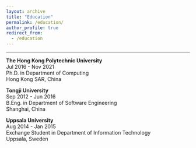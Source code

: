 ```yaml
---
layout: archive
title: "Education"
permalink: /education/
author_profile: true
redirect_from:
  - /education
---
```

<hr>

**The Hong Kong Polytechnic University**<br>
Jul 2016 - Nov 2021 <br>
Ph.D. in Department of Computing<br>
Hong Kong SAR, China 

**Tongji University**<br> 
Sep 2012 - Jun 2016<br>
B.Eng. in Department of Software Engineering <br>
Shanghai, China

**Uppsala University**<br>
Aug 2014 - Jan 2015<br>
Exchange Student in Department of Information Technology<br>
Uppsala, Sweden
